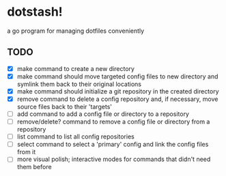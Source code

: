 # dotstash!
a go program for managing dotfiles conveniently

## TODO

- [x] make command to create a new directory
- [x] make command should move targeted config files to new directory and symlink them back to their original locations
- [x] make command should initialize a git repository in the created directory
- [x] remove command to delete a config repository and, if necessary, move source files back to their 'targets'
- [ ] add command to add a config file or directory to a repository
- [ ] remove/delete? command to remove a config file or directory from a repository
- [ ] list command to list all config repositories
- [ ] select command to select a 'primary' config and link the config files from it
- [ ] more visual polish; interactive modes for commands that didn't need them before
